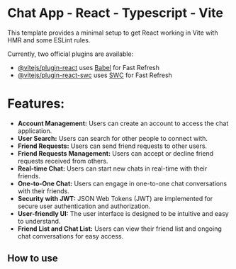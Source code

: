 # Chat App - React - Typescript - Vite

This template provides a minimal setup to get React working in Vite with HMR and some ESLint rules.

Currently, two official plugins are available:

- [@vitejs/plugin-react](https://github.com/vitejs/vite-plugin-react/blob/main/packages/plugin-react/README.md) uses [Babel](https://babeljs.io/) for Fast Refresh
- [@vitejs/plugin-react-swc](https://github.com/vitejs/vite-plugin-react-swc) uses [SWC](https://swc.rs/) for Fast Refresh



# Features:
- **Account Management:** Users can create an account to access the chat application.
- **User Search:** Users can search for other people to connect with.
- **Friend Requests:** Users can send friend requests to other users.
- **Friend Requests Management:** Users can accept or decline friend requests received from others.
- **Real-time Chat:** Users can start new chats in real-time with their friends.
- **One-to-One Chat:** Users can engage in one-to-one chat conversations with their friends.
- **Security with JWT:** JSON Web Tokens (JWT) are implemented for secure user authentication and authorization.
- **User-friendly UI:** The user interface is designed to be intuitive and easy to understand.
- **Friend List and Chat List:** Users can view their friend list and ongoing chat conversations for easy access.



## How to use



